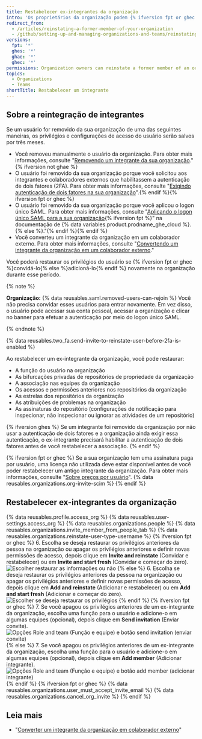 ```yaml
---
title: Restabelecer ex-integrantes da organização
intro: 'Os proprietários da organização podem {% ifversion fpt or ghec %}convidar ex-integrantes da organização a voltar a juntar-se{% else %}e adicionar ex-integrantes {% endif%} à sua organização e escolher se deseja restaurar a função anterior, as permissões de acesso, as bifurcações e as configurações dessa pessoa.'
redirect_from:
  - /articles/reinstating-a-former-member-of-your-organization
  - /github/setting-up-and-managing-organizations-and-teams/reinstating-a-former-member-of-your-organization
versions:
  fpt: '*'
  ghes: '*'
  ghae: '*'
  ghec: '*'
permissions: Organization owners can reinstate a former member of an organization.
topics:
  - Organizations
  - Teams
shortTitle: Restabelecer um integrante
---
```


## Sobre a reintegração de integrantes

Se um usuário for removido da sua organização de uma das seguintes maneiras, os privilégios e configurações de acesso do usuário serão salvos por três meses.

- Você removeu manualmente o usuário da organização. Para obter mais informações, consulte "[Removendo um integrante da sua organização](/organizations/managing-membership-in-your-organization/removing-a-member-from-your-organization)."{% ifversion not ghae %}
- O usuário foi removido da sua organização porque você solicitou aos integrantes e colaboradores externos que habilitassem a autenticação de dois fatores (2FA). Para obter mais informações, consulte "[Exigindo autenticação de dois fatores na sua organização](/organizations/keeping-your-organization-secure/requiring-two-factor-authentication-in-your-organization)".{% endif %}{% ifversion fpt or ghec %}
- O usuário foi removido da sua organização porque você aplicou o logon único SAML. Para obter mais informações, consulte "[Aplicando o logon único SAML para a sua organização](/enterprise-cloud@latest/organizations/managing-saml-single-sign-on-for-your-organization/enforcing-saml-single-sign-on-for-your-organization){% ifversion fpt %}" na documentação de {% data variables.product.prodname_ghe_cloud %}.{% else %}."{% endif %}{% endif %}
- Você converteu um integrante da organização em um colaborador externo. Para obter mais informações, consulte "[Convertendo um integrante da organização em um colaborador externo](/organizations/managing-access-to-your-organizations-repositories/converting-an-organization-member-to-an-outside-collaborator)."

Você poderá restaurar os privilégios do usuário se {% ifversion fpt or ghec %}convidá-lo{% else %}adicioná-lo{% endif %} novamente na organização durante esse período.

{% note %}

**Organização:** {% data reusables.saml.removed-users-can-rejoin %} Você não precisa convidar esses usuários para entrar novamente. Em vez disso, o usuário pode acessar sua conta pessoal, acessar a organização e clicar no banner para efetuar a autenticação por meio do logon único SAML.

{% endnote %}

{% data reusables.two_fa.send-invite-to-reinstate-user-before-2fa-is-enabled %}

Ao restabelecer um ex-integrante da organização, você pode restaurar:
 - A função do usuário na organização
 - As bifurcações privadas de repositórios de propriedade da organização
 - A associação nas equipes da organização
 - Os acessos e permissões anteriores nos repositórios da organização
 - As estrelas dos repositórios da organização
 - As atribuições de problemas na organização
 - As assinaturas do repositório (configurações de notificação para inspecionar, não inspecionar ou ignorar as atividades de um repositório)

{% ifversion ghes %}
Se um integrante foi removido da organização por não usar a autenticação de dois fatores e a organização ainda exigir essa autenticação, o ex-integrante precisará habilitar a autenticação de dois fatores antes de você restabelecer a associação.
{% endif %}

{% ifversion fpt or ghec %}
Se a sua organização tem uma assinatura paga por usuário, uma licença não utilizada deve estar disponível antes de você poder restabelecer um antigo integrante da organização. Para obter mais informações, consulte "[Sobre preços por usuário](/articles/about-per-user-pricing)". {% data reusables.organizations.org-invite-scim %}
{% endif %}

## Restabelecer ex-integrantes da organização

{% data reusables.profile.access_org %}
{% data reusables.user-settings.access_org %}
{% data reusables.organizations.people %}
{% data reusables.organizations.invite_member_from_people_tab %}
{% data reusables.organizations.reinstate-user-type-username %}
{% ifversion fpt or ghec %}
6. Escolha se deseja restaurar os privilégios anteriores da pessoa na organização ou apagar os privilégios anteriores e definir novas permissões de acesso, depois clique em **Invite and reinstate** (Convidar e restabelecer) ou em **Invite and start fresh** (Convidar e começar do zero). ![Escolher restaurar as informações ou não](/assets/images/help/organizations/choose_whether_to_restore_org_member_info.png)
{% else %}
6. Escolha se deseja restaurar os privilégios anteriores da pessoa na organização ou apagar os privilégios anteriores e definir novas permissões de acesso, depois clique em **Add and reinstate** (Adicionar e restabelecer) ou em **Add and start fresh** (Adicionar e começar do zero). ![Escolher se deseja restaurar os privilégios](/assets/images/help/organizations/choose_whether_to_restore_org_member_info_ghe.png)
{% endif %}
{% ifversion fpt or ghec %}
7. Se você apagou os privilégios anteriores de um ex-integrante da organização, escolha uma função para o usuário e adicione-o em algumas equipes (opcional), depois clique em **Send invitation** (Enviar convite). ![Opções Role and team (Função e equipe) e botão send invitation (enviar convite)](/assets/images/help/organizations/add-role-send-invitation.png)
{% else %}
7. Se você apagou os privilégios anteriores de um ex-integrante da organização, escolha uma função para o usuário e adicione-o em algumas equipes (opcional), depois clique em **Add member** (Adicionar integrante). ![Opções Role and team (Função e equipe) e botão add member (adicionar integrante)](/assets/images/help/organizations/add-role-add-member.png)
{% endif %}
{% ifversion fpt or ghec %}
{% data reusables.organizations.user_must_accept_invite_email %} {% data reusables.organizations.cancel_org_invite %}
{% endif %}

## Leia mais

- "[Converter um integrante da organização em colaborador externo](/articles/converting-an-organization-member-to-an-outside-collaborator)"
